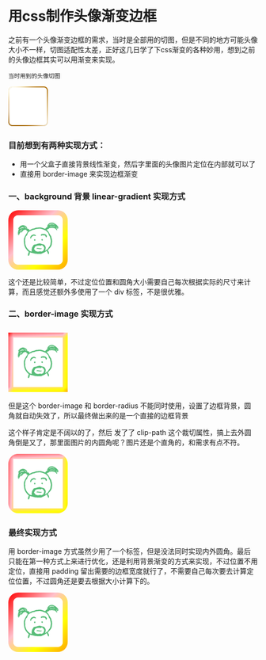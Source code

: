 # 用css制作头像渐变边框

之前有一个头像渐变边框的需求，当时是全部用的切图，但是不同的地方可能头像大小不一样，切图适配性太差，正好这几日学了下css渐变的各种妙用，想到之前的头像边框其实可以用渐变来实现。

<small>当时用到的头像切图</small>
<p><img src="./1.png" /></p>

### 目前想到有两种实现方式：
* 用一个父盒子直接背景线性渐变，然后字里面的头像图片定位在内部就可以了
* 直接用 border-image 来实现边框渐变

### 一、background 背景 linear-gradient 实现方式

<div class="box"><img class="img" src="/images/logo.png" /></div>

这个还是比较简单，不过定位位置和圆角大小需要自己每次根据实际的尺寸来计算，而且感觉还额外多使用了一个 div 标签，不是很优雅。

### 二、border-image 实现方式

<img  class="avatar" src="/images/logo.png" />

但是这个 border-image 和 border-radius 不能同时使用，设置了边框背景，圆角就自动失效了，所以最终做出来的是一个直接的边框背景

这个样子肯定是不阔以的了，然后 发了了 clip-path 这个裁切属性，搞上去外圆角倒是又了，那里面图片的内圆角呢？图片还是个直角的，和需求有点不符。

<img  class="avatar-radius" src="/images/logo.png" />

### 最终实现方式

用 border-image 方式虽然少用了一个标签，但是没法同时实现内外圆角。最后只能在第一种方式上来进行优化，还是利用背景渐变的方式来实现，不过位置不用定位，直接用 padding 留出需要的边框宽度就行了，不需要自己每次要去计算定位位置，不过圆角还是要去根据大小计算下的。

<div class="box-nice"><img class="img-nice" src="/images/logo.png" /></div>



<style scoped>
.box {
  margin: 10px 0;
  width: 120px;
  height: 120px;
  border-radius: 20px;
  background: linear-gradient(135deg, red 0, pink 40%, yellow 70%, orange) 100% 100%;
  position: relative;
}
.img {
  width: 100px;
  height: 100px;
  background: #FFF;
  border-radius: 10px;
  position: absolute;
  top: 10px;
  left: 10px;
}

.avatar {
  margin-top: 10px;
  width: 100px;
  height: 100px;
  border: 10px solid;
  border-image: linear-gradient(135deg, red 0, pink 40%, yellow 70%, orange) 50 stretch;
}

.avatar-radius {
  width: 100px;
  height: 100px;
  border: 10px solid;
  border-image: linear-gradient(135deg, red 0, pink 40%, yellow 70%, orange) 50 stretch;
  clip-path: inset(0 round 20px);
}

.box-nice {
  margin: 10px 0;
  width: 100px;
  height: 100px;
  padding: 10px;
  background: linear-gradient(135deg, red 0, pink 40%, yellow 70%, orange) 100% 100%;
  border-radius: 20px;
}

.img-nice {
  width: 100px;
  height: 100px;
  border-radius: 10px;
  background: #FFF;
}
</style>
